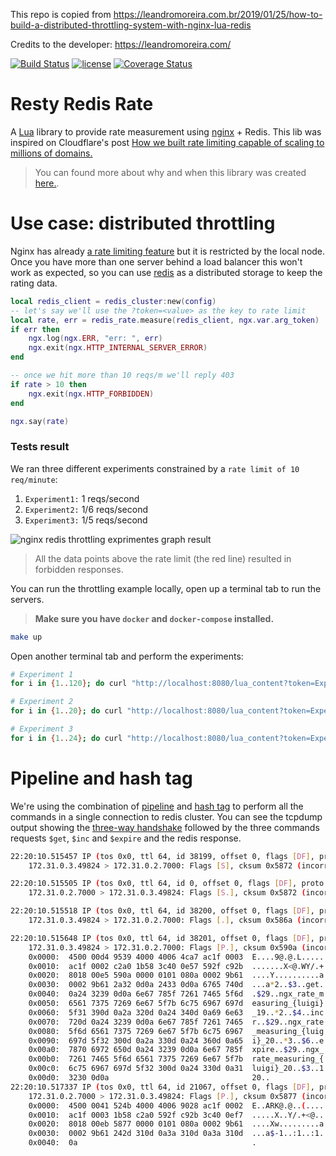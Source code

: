 This repo is copied from https://leandromoreira.com.br/2019/01/25/how-to-build-a-distributed-throttling-system-with-nginx-lua-redis

Credits to the developer: https://leandromoreira.com/

[![Build Status](https://travis-ci.org/leandromoreira/nginx-lua-redis-rate-measuring.svg?branch=master)](https://travis-ci.org/leandromoreira/nginx-lua-redis-rate-measuring) [![license](https://img.shields.io/badge/license-BSD--3--Clause-blue.svg)](https://img.shields.io/badge/license-BSD--3--Clause-blue.svg) [![Coverage Status](https://coveralls.io/repos/github/leandromoreira/nginx-lua-redis-rate-measuring/badge.svg)](https://coveralls.io/github/leandromoreira/nginx-lua-redis-rate-measuring)

# Resty Redis Rate

A [Lua](https://www.lua.org/) library to provide rate measurement using [nginx](https://nginx.org/) + Redis. This lib was inspired on Cloudflare's post [How we built rate limiting capable of scaling to millions of domains.](https://blog.cloudflare.com/counting-things-a-lot-of-different-things/)

> You can found more about why and when this library was created [here.](https://leandromoreira.com.br/2019/01/25/how-to-build-a-distributed-throttling-system-with-nginx-lua-redis/).

# Use case: distributed throttling

Nginx has already [a rate limiting feature](https://www.nginx.com/blog/rate-limiting-nginx/) but it is restricted by the local node. Once you have more than one server behind a load balancer this won't work as expected, so you can use [redis](https://redis.io/) as a distributed storage to keep the rating data.

```lua
local redis_client = redis_cluster:new(config)
-- let's say we'll use the ?token=<value> as the key to rate limit
local rate, err = redis_rate.measure(redis_client, ngx.var.arg_token)
if err then
    ngx.log(ngx.ERR, "err: ", err)
    ngx.exit(ngx.HTTP_INTERNAL_SERVER_ERROR)
end

-- once we hit more than 10 reqs/m we'll reply 403
if rate > 10 then
    ngx.exit(ngx.HTTP_FORBIDDEN)
end

ngx.say(rate)
```

### Tests result

We ran three different experiments constrained by a `rate limit of 10 req/minute`:

1.  `Experiment1:` 1 reqs/second
1.  `Experiment2:` 1/6 reqs/second
1.  `Experiment3:` 1/5 reqs/second

![nginx redis throttling exprimentes graph result](/img/graph.png "A graph with experiments results")

> All the data points above the rate limit (the red line) resulted in forbidden responses.

You can run the throttling example locally, open up a terminal tab to run the servers.

> **Make sure you have `docker` and `docker-compose` installed.**

```bash
make up
```
Open another terminal tab and perform the experiments:

```bash
# Experiment 1
for i in {1..120}; do curl "http://localhost:8080/lua_content?token=Experiment1" && sleep 1; done

# Experiment 2
for i in {1..20}; do curl "http://localhost:8080/lua_content?token=Experiment2" && sleep 6; done

# Experiment 3
for i in {1..24}; do curl "http://localhost:8080/lua_content?token=Experiment3" && sleep 5; done
```

# Pipeline and hash tag

We're using the combination of [pipeline](https://redis.io/topics/pipelining) and [hash tag](https://redis.io/topics/cluster-spec#keys-hash-tags) to perform all the commands in a single connection to redis cluster. You can see the tcpdump output showing the [three-way handshake](https://en.wikipedia.org/wiki/Handshaking#TCP_three-way_handshake) followed by the three commands requests `$get`, `$inc` and `$expire` and the redis response.

```bash
22:20:10.515457 IP (tos 0x0, ttl 64, id 38199, offset 0, flags [DF], proto TCP (6), length 60)
    172.31.0.3.49824 > 172.31.0.2.7000: Flags [S], cksum 0x5872 (incorrect -> 0xb9b9), seq 1010830934, win 29200, options [mss 1460,sackOK,TS val 170849 ecr 0,nop,wscale 7], length 0

22:20:10.515505 IP (tos 0x0, ttl 64, id 0, offset 0, flags [DF], proto TCP (6), length 60)
    172.31.0.2.7000 > 172.31.0.3.49824: Flags [S.], cksum 0x5872 (incorrect -> 0xfcda), seq 1496303914, ack 1010830935, win 28960, options [mss 1460,sackOK,TS val 170849 ecr 170849,nop,wscale 7], length 0

22:20:10.515518 IP (tos 0x0, ttl 64, id 38200, offset 0, flags [DF], proto TCP (6), length 52)
    172.31.0.3.49824 > 172.31.0.2.7000: Flags [.], cksum 0x586a (incorrect -> 0x9be2), seq 1, ack 1, win 229, options [nop,nop,TS val 170849 ecr 170849], length 0

22:20:10.515648 IP (tos 0x0, ttl 64, id 38201, offset 0, flags [DF], proto TCP (6), length 212)
    172.31.0.3.49824 > 172.31.0.2.7000: Flags [P.], cksum 0x590a (incorrect -> 0x7954), seq 1:161, ack 1, win 229, options [nop,nop,TS val 170849 ecr 170849], length 160
	0x0000:  4500 00d4 9539 4000 4006 4ca7 ac1f 0003  E....9@.@.L.....
	0x0010:  ac1f 0002 c2a0 1b58 3c40 0e57 592f c92b  .......X<@.WY/.+
	0x0020:  8018 00e5 590a 0000 0101 080a 0002 9b61  ....Y..........a
	0x0030:  0002 9b61 2a32 0d0a 2433 0d0a 6765 740d  ...a*2..$3..get.
	0x0040:  0a24 3239 0d0a 6e67 785f 7261 7465 5f6d  .$29..ngx_rate_m
	0x0050:  6561 7375 7269 6e67 5f7b 6c75 6967 697d  easuring_{luigi}
	0x0060:  5f31 390d 0a2a 320d 0a24 340d 0a69 6e63  _19..*2..$4..inc
	0x0070:  720d 0a24 3239 0d0a 6e67 785f 7261 7465  r..$29..ngx_rate
	0x0080:  5f6d 6561 7375 7269 6e67 5f7b 6c75 6967  _measuring_{luig
	0x0090:  697d 5f32 300d 0a2a 330d 0a24 360d 0a65  i}_20..*3..$6..e
	0x00a0:  7870 6972 650d 0a24 3239 0d0a 6e67 785f  xpire..$29..ngx_
	0x00b0:  7261 7465 5f6d 6561 7375 7269 6e67 5f7b  rate_measuring_{
	0x00c0:  6c75 6967 697d 5f32 300d 0a24 330d 0a31  luigi}_20..$3..1
	0x00d0:  3230 0d0a                                20..
22:20:10.517337 IP (tos 0x0, ttl 64, id 21067, offset 0, flags [DF], proto TCP (6), length 65)
    172.31.0.2.7000 > 172.31.0.3.49824: Flags [P.], cksum 0x5877 (incorrect -> 0xc55e), seq 1:14, ack 161, win 235, options [nop,nop,TS val 170849 ecr 170849], length 13
	0x0000:  4500 0041 524b 4000 4006 9028 ac1f 0002  E..ARK@.@..(....
	0x0010:  ac1f 0003 1b58 c2a0 592f c92b 3c40 0ef7  .....X..Y/.+<@..
	0x0020:  8018 00eb 5877 0000 0101 080a 0002 9b61  ....Xw.........a
	0x0030:  0002 9b61 242d 310d 0a3a 310d 0a3a 310d  ...a$-1..:1..:1.
	0x0040:  0a                                       .
```
